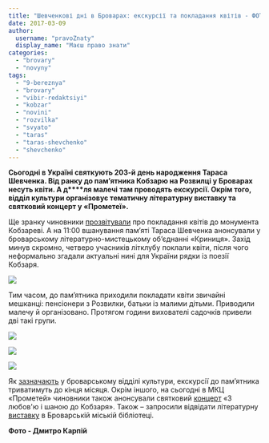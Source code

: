 ```yaml
---
title: "Шевченкові дні в Броварах: екскурсії та покладання квітів - ФОТОРЕПОРТАЖ"
date: 2017-03-09
author: 
  username: "pravoZnaty"
  display_name: "Маєш право знати"
categories: 
  - "brovary"
  - "novyny"
tags: 
  - "9-bereznya"
  - "brovary"
  - "vibir-redaktsiyi"
  - "kobzar"
  - "novini"
  - "rozvilka"
  - "svyato"
  - "taras"
  - "taras-shevchenko"
  - "shevchenko"
---
```


**Сьогодні в Україні святкують 203-й день народження Тараса Шевченка. Від ранку до пам’ятника Кобзарю на Розвилці у Броварах несуть квіти. А д****ля малечі** **там проводять екскурсії. Окрім того, відділ культури організовує тематичну літературну виставку та святковий концерт у «Прометеї».**

Ще зранку чиновники [прозвітували](http://www.kulturabr.kiev.ua/afisha/viddil-kultury/pokladannya-kvitiv-do-pamyatnyka-tgshevchenku) про покладання квітів до монумента Кобзареві. А на 11:00 вшанування пам’яті Тараса Шевченка анонсували у броварському літературно-мистецькому об’єднанні «Криниця». Захід минув скромно, четверо учасників літклубу поклали квіти, після чого неформально згадали актуальні нині для України рядки із поезії Кобзаря.

[![](https://mpz.brovary.org/wp-content/uploads/2017/03/SHevchenko-Pamyatnyk-Rozvylka-9-bereznya_00019.jpg)](https://mpz.brovary.org/wp-content/uploads/2017/03/SHevchenko-Pamyatnyk-Rozvylka-9-bereznya_00019.jpg)

Тим часом, до пам’ятника приходили покладати квіти звичайні мешканці: пенсіонери з Розвилки, батьки із малими дітьми. Приводили малечу й організовано. Протягом години вихователі садочків привели дві такі групи.

[![](https://mpz.brovary.org/wp-content/uploads/2017/03/SHevchenko-Pamyatnyk-Rozvylka-9-bereznya_00003.jpg)](https://mpz.brovary.org/wp-content/uploads/2017/03/SHevchenko-Pamyatnyk-Rozvylka-9-bereznya_00003.jpg)

[![](https://mpz.brovary.org/wp-content/uploads/2017/03/SHevchenko-Pamyatnyk-Rozvylka-9-bereznya_00006.jpg)](https://mpz.brovary.org/wp-content/uploads/2017/03/SHevchenko-Pamyatnyk-Rozvylka-9-bereznya_00006.jpg)

[![](https://mpz.brovary.org/wp-content/uploads/2017/03/SHevchenko-Pamyatnyk-Rozvylka-9-bereznya_00011.jpg)](https://mpz.brovary.org/wp-content/uploads/2017/03/SHevchenko-Pamyatnyk-Rozvylka-9-bereznya_00011.jpg)

Як [зазначають](http://www.kulturabr.kiev.ua/content/provedennya-tematychnyh-ekskursiy-prysvyachenyh-velykomu-kobzaryu-v-kobzareviy-svitlyci-ta-0) у броварському відділі культури, екскурсії до пам’ятника триватимуть до кінця місяця. Окрім іншого, на сьогодні в МКЦ «Прометей» чиновники також анонсували святковий [концерт](http://www.kulturabr.kiev.ua/afisha/viddil-kultury/z-lyubovyu-i-shanoyu-do-kobzarya) «З любов'ю і шаною до Кобзаря». Також – запросили відвідати літературну [виставку](https://www.facebook.com/groups/brovary/permalink/1564773990219228/) в Броварській міській бібліотеці.

**Фото - Дмитро Карпій**
